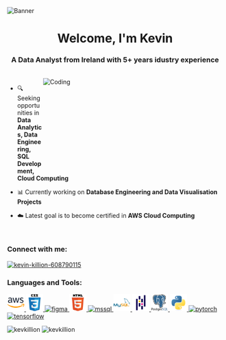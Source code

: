 <img align="centre" alt="Banner" width="1100" height="250" src="https://i.pinimg.com/originals/42/a8/d4/42a8d4625aeb088c45eba5a84ca36325.gif">
<h1 align="center">Welcome, I'm Kevin</h1>
<h3 align="center">A Data Analyst from Ireland with 5+ years idustry experience</h3>  </br> 
<img align="right" alt="Coding" height="220" width="420" src="https://static.wixstatic.com/media/3e99b9_f53a1cab95ae4dfd938a1bf6a1a62f49~mv2.gif">

</a> </p>

- 🔍  Seeking opportunities in **Data Analytics, Data Engineering, SQL Development, Cloud Computing**

- 📊  Currently working on **Database Engineering and Data Visualisation Projects**

- ☁️   Latest goal is to become certified in **AWS Cloud Computing**

</br> 
 
<h3 align="left">Connect with me:</h3>

<p align="left">
<a href="https://linkedin.com/in/kevin-killion-608790115" target="blank"><img align="center" src="https://raw.githubusercontent.com/rahuldkjain/github-profile-readme-generator/master/src/images/icons/Social/linked-in-alt.svg" alt="kevin-killion-608790115" height="30" width="40" /></a>
</p>

<h3 align="left">Languages and Tools:</h3>

<p align="left"> <a href="https://aws.amazon.com" target="_blank" rel="noreferrer"> <img src="https://raw.githubusercontent.com/devicons/devicon/master/icons/amazonwebservices/amazonwebservices-original-wordmark.svg" alt="aws" width="40" height="40"/> </a> <a href="https://www.w3schools.com/css/" target="_blank" rel="noreferrer"> <img src="https://raw.githubusercontent.com/devicons/devicon/master/icons/css3/css3-original-wordmark.svg" alt="css3" width="40" height="40"/> </a> <a href="https://www.figma.com/" target="_blank" rel="noreferrer"> <img src="https://www.vectorlogo.zone/logos/figma/figma-icon.svg" alt="figma" width="40" height="40"/> </a> <a href="https://www.w3.org/html/" target="_blank" rel="noreferrer"> <img src="https://raw.githubusercontent.com/devicons/devicon/master/icons/html5/html5-original-wordmark.svg" alt="html5" width="40" height="40"/> </a> <a href="https://www.microsoft.com/en-us/sql-server" target="_blank" rel="noreferrer"> <img src="https://www.svgrepo.com/show/303229/microsoft-sql-server-logo.svg" alt="mssql" width="40" height="40"/> </a> <a href="https://www.mysql.com/" target="_blank" rel="noreferrer"> <img src="https://raw.githubusercontent.com/devicons/devicon/master/icons/mysql/mysql-original-wordmark.svg" alt="mysql" width="40" height="40"/> </a> <a href="https://pandas.pydata.org/" target="_blank" rel="noreferrer"> <img src="https://raw.githubusercontent.com/devicons/devicon/2ae2a900d2f041da66e950e4d48052658d850630/icons/pandas/pandas-original.svg" alt="pandas" width="40" height="40"/> </a> <a href="https://www.postgresql.org" target="_blank" rel="noreferrer"> <img src="https://raw.githubusercontent.com/devicons/devicon/master/icons/postgresql/postgresql-original-wordmark.svg" alt="postgresql" width="40" height="40"/> </a> <a href="https://www.python.org" target="_blank" rel="noreferrer"> <img src="https://raw.githubusercontent.com/devicons/devicon/master/icons/python/python-original.svg" alt="python" width="40" height="40"/> </a> <a href="https://pytorch.org/" target="_blank" rel="noreferrer"> <img src="https://www.vectorlogo.zone/logos/pytorch/pytorch-icon.svg" alt="pytorch" width="40" height="40"/> </a> <a href="https://www.tensorflow.org" target="_blank" rel="noreferrer"> <img src="https://www.vectorlogo.zone/logos/tensorflow/tensorflow-icon.svg" alt="tensorflow" width="40" height="40"/> </a> </p>
 
<p><img align="left" src="https://github-readme-stats.vercel.app/api/top-langs?username=kevkillion&show_icons=true&locale=en&layout=compact" alt="kevkillion" /></p>

<p>&nbsp;<img align="centre" width="500" height="200" src="https://github-readme-stats.vercel.app/api?username=kevkillion&show_icons=true&locale=en" alt="kevkillion" /></p>
